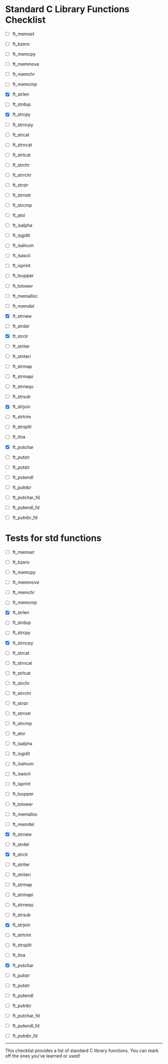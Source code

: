 # Standard C Library Functions Checklist

- [ ] ft_memset
- [ ] ft_bzero
- [ ] ft_memcpy
- [ ] ft_memmove
- [ ] ft_memchr
- [ ] ft_memcmp
- [x] ft_strlen
- [ ] ft_strdup
- [x] ft_strcpy
- [ ] ft_strncpy
- [ ] ft_strcat
- [ ] ft_strncat
- [ ] ft_strlcat
- [ ] ft_strchr
- [ ] ft_strrchr
- [ ] ft_strstr
- [ ] ft_strnstr
- [ ] ft_strcmp
- [ ] ft_atoi
- [ ] ft_isalpha
- [ ] ft_isgidit
- [ ] ft_isalnum
- [ ] ft_isascii
- [ ] ft_isprint
- [ ] ft_toupper
- [ ] ft_tolower

- [ ] ft_memalloc
- [ ] ft_memdel
- [x] ft_strnew
- [ ] ft_strdel
- [x] ft_strclr
- [ ] ft_striter
- [ ] ft_striteri
- [ ] ft_strmap
- [ ] ft_strmapi
- [ ] ft_strnequ
- [ ] ft_strsub
- [x] ft_strjoin
- [ ] ft_strtrim
- [ ] ft_strsplit
- [ ] ft_itoa
- [x] ft_putchar
- [ ] ft_putstr
- [ ] ft_putstr
- [ ] ft_putendl
- [ ] ft_putnbr
- [ ] ft_putchar_fd
- [ ] ft_putendl_fd
- [ ] ft_putnbr_fd

# Tests for std functions

- [ ] ft_memset
- [ ] ft_bzero
- [ ] ft_memcpy
- [ ] ft_memmove
- [ ] ft_memchr
- [ ] ft_memcmp
- [x] ft_strlen
- [ ] ft_strdup
- [ ] ft_strcpy
- [x] ft_strncpy
- [ ] ft_strcat
- [ ] ft_strncat
- [ ] ft_strlcat
- [ ] ft_strchr
- [ ] ft_strrchr
- [ ] ft_strstr
- [ ] ft_strnstr
- [ ] ft_strcmp
- [ ] ft_atoi
- [ ] ft_isalpha
- [ ] ft_isgidit
- [ ] ft_isalnum
- [ ] ft_isascii
- [ ] ft_isprint
- [ ] ft_toupper
- [ ] ft_tolower

- [ ] ft_memalloc
- [ ] ft_memdel
- [x] ft_strnew
- [ ] ft_strdel
- [x] ft_strclr
- [ ] ft_striter
- [ ] ft_striteri
- [ ] ft_strmap
- [ ] ft_strmapi
- [ ] ft_strnequ
- [ ] ft_strsub
- [x] ft_strjoin
- [ ] ft_strtrim
- [ ] ft_strsplit
- [ ] ft_itoa
- [x] ft_putchar
- [ ] ft_putstr
- [ ] ft_putstr
- [ ] ft_putendl
- [ ] ft_putnbr
- [ ] ft_putchar_fd
- [ ] ft_putendl_fd
- [ ] ft_putnbr_fd
---

This checklist provides a list of standard C library functions. You can mark off the ones you've learned or used!

